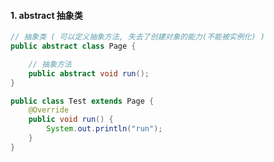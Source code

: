 #### 1. abstract 抽象类

```java
// 抽象类 ( 可以定义抽象方法, 失去了创建对象的能力(不能被实例化) )
public abstract class Page {

    // 抽象方法
    public abstract void run();
}
```

```java
public class Test extends Page {
    @Override
    public void run() {
        System.out.println("run");
    }
}
```
